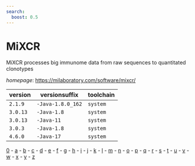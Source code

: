 ```yaml
---
search:
  boost: 0.5
---
```

# MiXCR

MiXCR processes big immunome data from raw sequences  to quantitated clonotypes

*homepage*: <https://milaboratory.com/software/mixcr/>

version | versionsuffix | toolchain
--------|---------------|----------
``2.1.9`` | ``-Java-1.8.0_162`` | ``system``
``3.0.13`` | ``-Java-1.8`` | ``system``
``3.0.13`` | ``-Java-11`` | ``system``
``3.0.3`` | ``-Java-1.8`` | ``system``
``4.6.0`` | ``-Java-17`` | ``system``

[0](../0/index.md) - [a](../a/index.md) - [b](../b/index.md) - [c](../c/index.md) - [d](../d/index.md) - [e](../e/index.md) - [f](../f/index.md) - [g](../g/index.md) - [h](../h/index.md) - [i](../i/index.md) - [j](../j/index.md) - [k](../k/index.md) - [l](../l/index.md) - [m](../m/index.md) - [n](../n/index.md) - [o](../o/index.md) - [p](../p/index.md) - [q](../q/index.md) - [r](../r/index.md) - [s](../s/index.md) - [t](../t/index.md) - [u](../u/index.md) - [v](../v/index.md) - [w](../w/index.md) - [x](../x/index.md) - [y](../y/index.md) - [z](../z/index.md)

